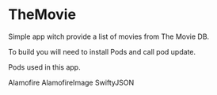# TheMovie
Simple app witch provide a list of movies from The Movie DB.

To build you will need to install Pods and call pod update.

Pods used in this app.

Alamofire
AlamofireImage
SwiftyJSON
